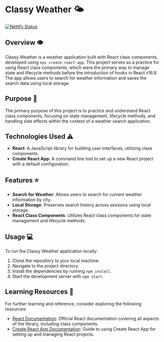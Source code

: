 # Classy Weather 🌤️

[![Netlify Status](https://api.netlify.com/api/v1/badges/8e9a97b5-6f23-4f04-863a-e054c2c3a160/deploy-status)](https://app.netlify.com/sites/fulgur-vividus-classy-weather/deploys)

## Overview 👁️

Classy Weather is a weather application built with React class components, developed using `npx create-react-app`. This project serves as a practice for using React class components, which were the primary way to manage state and lifecycle methods before the introduction of hooks in React v16.8. The app allows users to search for weather information and saves the search data using local storage.

## Purpose 🎯

The primary purpose of this project is to practice and understand React class components, focusing on state management, lifecycle methods, and handling side effects within the context of a weather search application.

## Technologies Used ⚠️

- **React**: A JavaScript library for building user interfaces, utilizing class components.
- **Create React App**: A command line tool to set up a new React project with a default configuration.

## Features ⭐️

- **Search for Weather**: Allows users to search for current weather information by city.
- **Local Storage**: Preserves search history across sessions using local storage.
- **React Class Components**: Utilizes React class components for state management and lifecycle methods.

## Usage 💻

To run the Classy Weather application locally:

1. Clone the repository to your local machine.
2. Navigate to the project directory.
3. Install the dependencies by running `npm install`.
4. Start the development server with `npm start`.

## Learning Resources 🔗

For further learning and reference, consider exploring the following resources:

- [React Documentation](https://reactjs.org/docs/getting-started.html): Official React documentation covering all aspects of the library, including class components.
- [Create React App Documentation](https://create-react-app.dev/docs/getting-started): Guide to using Create React App for setting up and managing React projects.
